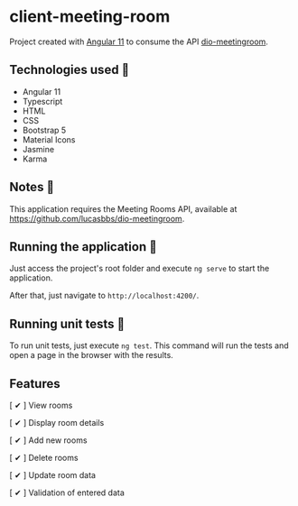 # client-meeting-room

Project created with [Angular 11](https://github.com/angular/) to consume the API [dio-meetingroom](https://github.com/lucasbbs/dio-meetingroom).

## Technologies used 🔧

- Angular 11
- Typescript
- HTML
- CSS
- Bootstrap 5
- Material Icons
- Jasmine
- Karma

## Notes 📢

This application requires the Meeting Rooms API, available at https://github.com/lucasbbs/dio-meetingroom.

## Running the application 🚀

Just access the project's root folder and execute `ng serve` to start the application.

After that, just navigate to `http://localhost:4200/`.

## Running unit tests 🧪

To run unit tests, just execute `ng test`. This command will run the tests and open a page in the browser with the results.

## Features

[ ✔ ] View rooms

[ ✔ ] Display room details

[ ✔ ] Add new rooms

[ ✔ ] Delete rooms

[ ✔ ] Update room data

[ ✔ ] Validation of entered data
